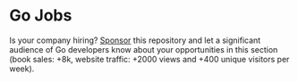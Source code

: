 # Go Jobs

Is your company hiring? [Sponsor](https://github.com/sponsors/teivah/sponsorships?sponsor=teivah&tier_id=316526&preview=true) this repository and let a significant audience of Go developers know about your opportunities in this section (book sales: +8k, website traffic: +2000 views and +400 unique visitors per week).
